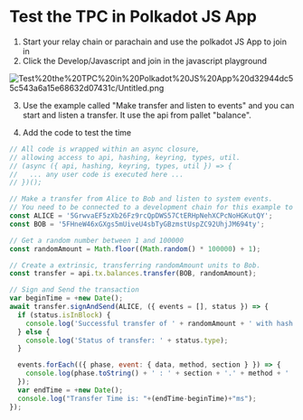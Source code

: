 # Test the TPC in Polkadot JS App

1. Start your relay chain or parachain and use the polkadot JS App to join in
2. Click the Develop/Javascript and join in the javascript playground

![Test%20the%20TPC%20in%20Polkadot%20JS%20App%20d32944dc55c543a6a15e68632d07431c/Untitled.png](Test%20the%20TPC%20in%20Polkadot%20JS%20App%20d32944dc55c543a6a15e68632d07431c/Untitled.png)

3.  Use the example called "Make transfer and listen to events" and you can start and listen a transfer. It use the api from pallet "balance".

4.  Add the code to test the time

```jsx
// All code is wrapped within an async closure,
// allowing access to api, hashing, keyring, types, util.
// (async ({ api, hashing, keyring, types, util }) => {
//   ... any user code is executed here ...
// })();

// Make a transfer from Alice to Bob and listen to system events.
// You need to be connected to a development chain for this example to work.
const ALICE = '5GrwvaEF5zXb26Fz9rcQpDWS57CtERHpNehXCPcNoHGKutQY';
const BOB = '5FHneW46xGXgs5mUiveU4sbTyGBzmstUspZC92UhjJM694ty';

// Get a random number between 1 and 100000
const randomAmount = Math.floor((Math.random() * 100000) + 1);

// Create a extrinsic, transferring randomAmount units to Bob.
const transfer = api.tx.balances.transfer(BOB, randomAmount);

// Sign and Send the transaction
var beginTime = +new Date();
await transfer.signAndSend(ALICE, ({ events = [], status }) => {
  if (status.isInBlock) {
    console.log('Successful transfer of ' + randomAmount + ' with hash ' + status.asInBlock.toHex());
  } else {
    console.log('Status of transfer: ' + status.type);
  }

  events.forEach(({ phase, event: { data, method, section } }) => {
    console.log(phase.toString() + ' : ' + section + '.' + method + ' ' + data.toString());
  });
  var endTime = +new Date();
  console.log("Transfer Time is: "+(endTime-beginTime)+"ms");
});
```